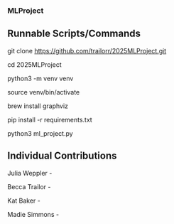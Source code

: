 ### MLProject

## Runnable Scripts/Commands

git clone https://github.com/trailorr/2025MLProject.git

cd 2025MLProject

python3 -m venv venv

source venv/bin/activate

brew install graphviz

pip install -r requirements.txt

python3 ml_project.py

## Individual Contributions

Julia Weppler - 

Becca Trailor -

Kat Baker -

Madie Simmons -
